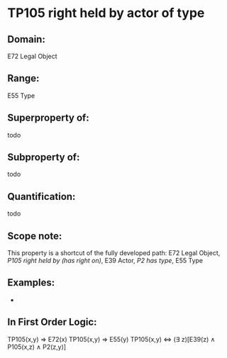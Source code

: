 # TP105 right held by actor of type

## Domain: 

E72 Legal Object

## Range: 

E55 Type

## Superproperty of: 

todo

## Subproperty of: 

todo

## Quantification: 

todo

## Scope note: 

This property is a shortcut of the fully developed path: E72 Legal Object, _P105 right held by (has right on)_, E39 Actor, _P2 has type_, E55 Type

## Examples: 

* 

## In First Order Logic: 

TP105(x,y) ⇒ E72(x)
TP105(x,y) ⇒ E55(y)
TP105(x,y) ⇔ (∃ z)[E39(z) ∧ P105(x,z) ∧ P2(z,y)]

